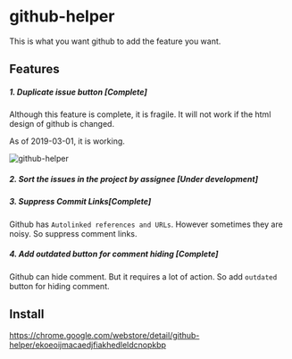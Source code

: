 # github-helper

This is what you want github to add the feature you want.

## Features

##### 1. Duplicate issue button [Complete]

Although this feature is complete, it is fragile.
It will not work if the html design of github is changed.

As of 2019-03-01, it is working.

![github-helper](https://user-images.githubusercontent.com/829397/53629734-a9c83a80-3c51-11e9-9714-313672f08a59.gif)

##### 2. Sort the issues in the project by assignee [Under development]

##### 3. Suppress Commit Links[Complete]

Github has `Autolinked references and URLs`.
However sometimes they are noisy.
So suppress comment links.

##### 4. Add outdated button for comment hiding [Complete]

Github can hide comment.
But it requires a lot of action.
So add `outdated` button for hiding comment.

## Install

https://chrome.google.com/webstore/detail/github-helper/ekoeoijmacaedjfiakhedleldcnopkbp
